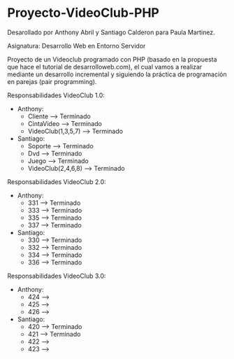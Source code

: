 # Proyecto-VideoClub-PHP

Desarollado por Anthony Abril y Santiago Calderon para Paula Martinez.

Asignatura: Desarrollo Web en Entorno Servidor

Proyecto de un Videoclub programado con PHP (basado en la propuesta que hace el tutorial de desarrolloweb.com), el cual vamos a realizar mediante un desarrollo incremental y siguiendo la práctica de programación en parejas (pair programming).

Responsabilidades VideoClub 1.0:
- Anthony:
    + Cliente --> Terminado
    + CintaVideo --> Terminado
    + VideoClub(1,3,5,7) --> Terminado
- Santiago:
    + Soporte --> Terminado
    + Dvd --> Terminado
    + Juego --> Terminado
    + VideoClub(2,4,6,8) --> Terminado

Responsabilidades VideoClub 2.0:
- Anthony:
    + 331 --> Terminado
    + 333 --> Terminado
    + 335 --> Terminado
    + 337 --> Terminado
- Santiago:
    + 330 --> Terminado
    + 332 --> Terminado
    + 334 --> Terminado
    + 336 --> Terminado

Responsabilidades VideoClub 3.0:
- Anthony:
    + 424 --> 
    + 425 --> 
    + 426 --> 
- Santiago:
    + 420 --> Terminado
    + 421 --> Terminado
    + 422 --> 
    + 423 --> 
